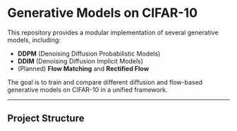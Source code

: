 # Generative Models on CIFAR-10

This repository provides a modular implementation of several generative models, including:

- **DDPM** (Denoising Diffusion Probabilistic Models)  
- **DDIM** (Denoising Diffusion Implicit Models)  
- (Planned) **Flow Matching** and **Rectified Flow**

The goal is to train and compare different diffusion and flow-based generative models on CIFAR-10 in a unified framework.

---

## Project Structure

